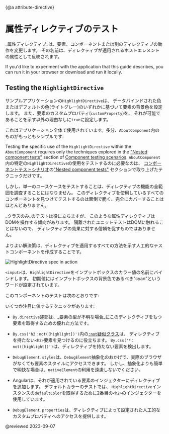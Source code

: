 
{@a attribute-directive}

# 属性ディレクティブのテスト

_属性ディレクティブ_は、要素、コンポーネントまたは別のディレクティブの動作を変更します。
その名前は、ディレクティブが適用されるホストエレメントの属性として反映されます。

<div class="alert is-helpful">

  If you'd like to experiment with the application that this guide describes, you can <live-example name="testing" noDownload>run it in your browser</live-example> or <live-example name="testing" downloadOnly>download and run it locally</live-example>.

</div>

## Testing the `HighlightDirective`

サンプルアプリケーションの`HighlightDirective`は、
データバインドされた色またはデフォルトの色(ライトグレー)のいずれかに基づいて要素の背景色を設定します。
また、要素のカスタムプロパティ(`customProperty`)を、
それが可能であることを示す以外の理由なしに`true`に設定します。

<code-example path="testing/src/app/shared/highlight.directive.ts" header="app/shared/highlight.directive.ts"></code-example>

これはアプリケーション全体で使用されています。多分、`AboutComponent`内のものがもっともシンプルです:

<code-example path="testing/src/app/about/about.component.ts" header="app/about/about.component.ts"></code-example>

Testing the specific use of the `HighlightDirective` within the `AboutComponent` requires only the techniques explored in the ["Nested component tests"](guide/testing-components-scenarios#nested-component-tests) section of [Component testing scenarios](guide/testing-components-scenarios).
`AboutComponent`内の特定の`HighlightDirective`の使用をテストするのに必要なのは、
[コンポーネントテストシナリオ](guide/testing-components-scenarios)の["Nested component tests"](guide/testing-components-scenarios#nested-component-tests) セクションで取り上げたテクニックだけです。

<code-example path="testing/src/app/about/about.component.spec.ts" region="tests" header="app/about/about.component.spec.ts"></code-example>

しかし、単一のユースケースをテストすることは、ディレクティブの機能の全範囲を調査することにはなりません。
このディレクティブを使用しているすべてのコンポーネントを見つけてテストするのは面倒で脆く、完全にカバーすることはほとんどありません。

_クラスのみ_のテストは役に立ちますが、
このような属性ディレクティブはDOMを操作する傾向があります。
隔離されたユニットテストはDOMに触れることはないので、
ディレクティブの効果に対する信頼を促すものではありません。

よりよい解決策は、ディレクティブを適用するすべての方法を示す人工的なテストコンポーネントを作成することです。

<code-example path="testing/src/app/shared/highlight.directive.spec.ts" region="test-component" header="app/shared/highlight.directive.spec.ts (TestComponent)"></code-example>

<div class="lightbox">
  <img src='generated/images/guide/testing/highlight-directive-spec.png' alt="HighlightDirective spec in action">
</div>

<div class="alert is-helpful">

`<input>`は、`HighlightDirective`をインプットボックスのカラー値の名前にバインドします。
初期値にはインプットボックスの背景色であるべき"cyan"というワードが設定されています。

</div>

このコンポーネントのテストは次のとおりです:

<code-example path="testing/src/app/shared/highlight.directive.spec.ts" region="selected-tests" header="app/shared/highlight.directive.spec.ts (selected tests)"></code-example>

いくつか注目に値するテクニックがあります:

- `By.directive`述部は、_要素の型が不明な場合_にこのディレクティブをもつ要素を取得するための優れた方法です。

- `By.css('h2：not([highlight])')`内の<a href="https://developer.mozilla.org/en-US/docs/Web/CSS/:not">`:not`疑似クラス</a>は、
  ディレクティブを持たない`<h2>`要素を見つけるのに役立ちます。
  `By.css('*：not([highlight])')`は、ディレクティブを持たない要素を検出します。

- `DebugElement.styles`は、`DebugElement`抽象化のおかげで、実際のブラウザがなくても要素のスタイルにアクセスできます。
  しかし、抽象化よりも簡単で明快な場合は、`nativeElement`の利用を遠慮しないでください。

- Angularは、それが適用されている要素のインジェクターにディレクティブを追加します。
  デフォルトカラーのテストでは、
  `HighlightDirective`インスタンスの`defaultColor`を取得するために2番目の`<h2>`のインジェクターを使用しています。

- `DebugElement.properties`は、ディレクティブによって設定された人工的なカスタムプロパティへのアクセスを提供します。

<!-- links -->

<!-- external links -->

<!-- end links -->

@reviewed 2023-09-07

